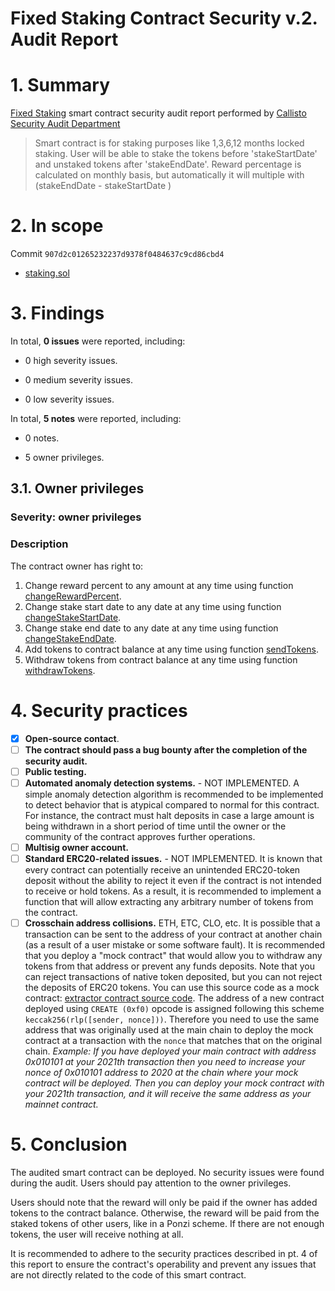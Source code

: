 # Fixed Staking Contract Security v.2. Audit Report

# 1. Summary

[Fixed Staking](https://github.com/giopaul/staking/blob/main/staking.sol) smart contract security audit report performed by [Callisto Security Audit Department](https://github.com/EthereumCommonwealth/Auditing)

> Smart contract is for staking purposes like 1,3,6,12 months locked staking. User will be able to stake the tokens before 'stakeStartDate' and unstaked tokens after 'stakeEndDate'. Reward percentage is calculated on monthly basis, but automatically it will multiple with (stakeEndDate - stakeStartDate )

# 2. In scope

Commit `907d2c01265232237d9378f0484637c9cd86cbd4`

- [staking.sol](https://github.com/giopaul/staking/blob/907d2c01265232237d9378f0484637c9cd86cbd4/staking.sol)

# 3. Findings

In total, **0 issues** were reported, including:

- 0 high severity issues.

- 0 medium severity issues.

- 0 low severity issues.

In total, **5 notes** were reported, including:

- 0 notes.

- 5 owner privileges.


## 3.1. Owner privileges

### Severity: owner privileges

### Description

The contract owner has right to:
1. Change reward percent to any amount at any time using function [changeRewardPercent](https://github.com/giopaul/defipii/blob/96b34419410e54feb15937d9ded46cc8556723ed/staking.sol#L343-L345).
2. Change stake start date to any date at any time using function [changeStakeStartDate](https://github.com/giopaul/defipii/blob/96b34419410e54feb15937d9ded46cc8556723ed/staking.sol#L348-L350).
3. Change stake end date to any date at any time using function [changeStakeEndDate](https://github.com/giopaul/defipii/blob/96b34419410e54feb15937d9ded46cc8556723ed/staking.sol#L353-L355).
4. Add tokens to contract balance at any time using function [sendTokens](https://github.com/giopaul/defipii/blob/96b34419410e54feb15937d9ded46cc8556723ed/staking.sol#L418-L421).
5. Withdraw tokens from contract balance at any time using function [withdrawTokens](https://github.com/giopaul/defipii/blob/96b34419410e54feb15937d9ded46cc8556723ed/staking.sol#L423-L426).

# 4. Security practices

- [x] **Open-source contact**.
- [ ] **The contract should pass a bug bounty after the completion of the security audit.**
- [ ] **Public testing.**
- [ ] **Automated anomaly detection systems.** - NOT IMPLEMENTED. A simple anomaly detection algorithm is recommended to be implemented to detect behavior that is atypical compared to normal for this contract. For instance, the contract must halt deposits in case a large amount is being withdrawn in a short period of time until the owner or the community of the contract approves further operations.
- [ ] **Multisig owner account.**
- [ ] **Standard ERC20-related issues.** - NOT IMPLEMENTED. It is known that every contract can potentially receive an unintended ERC20-token deposit without the ability to reject it even if the contract is not intended to receive or hold tokens. As a result, it is recommended to implement a function that will allow extracting any arbitrary number of tokens from the contract.
- [ ] **Crosschain address collisions.** ETH, ETC, CLO, etc. It is possible that a transaction can be sent to the address of your contract at another chain (as a result of a user mistake or some software fault). It is recommended that you deploy a "mock contract" that would allow you to withdraw any tokens from that address or prevent any funds deposits. Note that you can reject transactions of native token deposited, but you can not reject the deposits of ERC20 tokens. You can use this source code as a mock contract: [extractor contract source code](https://github.com/EthereumCommonwealth/GNT-emergency-extractor-contract/blob/master/extractor.sol). The address of a new contract deployed using `CREATE (0xf0)` opcode is assigned following this scheme `keccak256(rlp([sender, nonce]))`. Therefore you need to use the same address that was originally used at the main chain to deploy the mock contract at a transaction with the `nonce` that matches that on the original chain. _Example: If you have deployed your main contract with address 0x010101 at your 2021th transaction then you need to increase your nonce of 0x010101 address to 2020 at the chain where your mock contract will be deployed. Then you can deploy your mock contract with your 2021th transaction, and it will receive the same address as your mainnet contract._

# 5. Conclusion

The audited smart contract can be deployed. No security issues were found during the audit. Users should pay attention to the owner privileges.

Users should note that the reward will only be paid if the owner has added tokens to the contract balance. Otherwise, the reward will be paid from the staked tokens of other users, like in a Ponzi scheme. If there are not enough tokens, the user will receive nothing at all. 

It is recommended to adhere to the security practices described in pt. 4 of this report to ensure the contract's operability and prevent any issues that are not directly related to the code of this smart contract.

